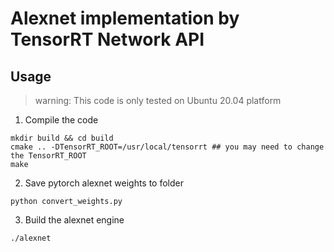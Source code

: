 # Alexnet implementation by TensorRT Network API

## Usage

> warning: This code is only tested on Ubuntu 20.04 platform

1. Compile the code

```shell
mkdir build && cd build
cmake .. -DTensorRT_ROOT=/usr/local/tensorrt ## you may need to change the TensorRT_ROOT
make
```

2. Save pytorch alexnet weights to folder

```
python convert_weights.py
```

3. Build the alexnet engine

```
./alexnet
```